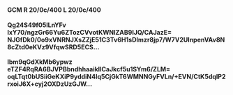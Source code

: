 #### GCM R 20/0c/400 L 20/0c/400
**Qg24S49f05lLnYFv**<br/>**lxY70/ngzGr66Yu6ZTozCVvotKWNlZAB9IJQ/CAJazE=**<br/>**NJGfDk0/0o9xVNRNJXsZZjE51C3Tv6H1sDlmzr8jp7/W7V2UInpenVAv8N8cZtd0eKVz9VfqwSRD5ECS...**<br/><br/>
**lbm9qGdXkMb6ypwz**<br/>**eTZF4RqRA6BJVPBbndhhaaikllCaJkcf5u1SYm6/ZLM=**<br/>**oqLTqt0bUSiiGeKXiP9yddiN4Iq5CjGkT6WMNNGyFVLn/+EVN/CtK5dqlP2rxoiJ6X+cyj2OXDzUzGJW...**